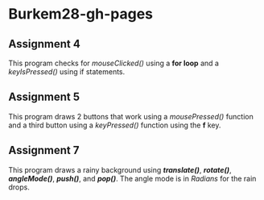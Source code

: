# Burkem28-gh-pages

## Assignment 4
This program checks for _mouseClicked()_ using a **for loop** and a _keyIsPressed()_ using if statements.

## Assignment 5
This program draws 2 buttons that work using a _mousePressed()_ function and a third button using a _keyPressed()_ function using the **f** key.

## Assignment 7
This program draws a rainy background using **_translate()_**, **_rotate()_**, **_angleMode()_**, **_push()_**, and **_pop()_**. The angle mode is in _Radians_ for the rain drops.
